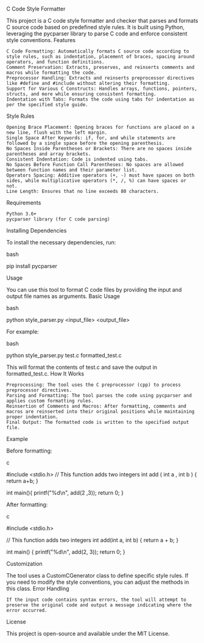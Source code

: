 C Code Style Formatter

This project is a C code style formatter and checker that parses and formats C source code based on predefined style rules. It is built using Python, leveraging the pycparser library to parse C code and enforce consistent style conventions.
Features

    C Code Formatting: Automatically formats C source code according to style rules, such as indentation, placement of braces, spacing around operators, and function definitions.
    Comment Preservation: Extracts, preserves, and reinserts comments and macros while formatting the code.
    Preprocessor Handling: Extracts and reinserts preprocessor directives like #define and #include without altering their formatting.
    Support for Various C Constructs: Handles arrays, functions, pointers, structs, and more while ensuring consistent formatting.
    Indentation with Tabs: Formats the code using tabs for indentation as per the specified style guide.

Style Rules

    Opening Brace Placement: Opening braces for functions are placed on a new line, flush with the left margin.
    Single Space After Keywords: if, for, and while statements are followed by a single space before the opening parenthesis.
    No Spaces Inside Parentheses or Brackets: There are no spaces inside parentheses and array brackets.
    Consistent Indentation: Code is indented using tabs.
    No Spaces Before Function Call Parentheses: No spaces are allowed between function names and their parameter list.
    Operators Spacing: Additive operators (+, -) must have spaces on both sides, while multiplicative operators (*, /, %) can have spaces or not.
    Line Length: Ensures that no line exceeds 80 characters.

Requirements

    Python 3.6+
    pycparser library (for C code parsing)

Installing Dependencies

To install the necessary dependencies, run:

bash

pip install pycparser

Usage

You can use this tool to format C code files by providing the input and output file names as arguments.
Basic Usage

bash

python style_parser.py <input_file> <output_file>

For example:

bash

python style_parser.py test.c formatted_test.c

This will format the contents of test.c and save the output in formatted_test.c.
How It Works

    Preprocessing: The tool uses the C preprocessor (cpp) to process preprocessor directives.
    Parsing and Formatting: The tool parses the code using pycparser and applies custom formatting rules.
    Reinsertion of Comments and Macros: After formatting, comments and macros are reinserted into their original positions while maintaining proper indentation.
    Final Output: The formatted code is written to the specified output file.

Example

Before formatting:

c

#include <stdio.h>
// This function adds two integers
int add ( int a , int b ) { return a+b; }

int main(){
    printf("%d\n", add(2 ,3));
    return 0;
}

After formatting:

c

#include <stdio.h>

// This function adds two integers
int add(int a, int b)
{
    return a + b;
}

int main()
{
    printf("%d\n", add(2, 3));
    return 0;
}

Customization

The tool uses a CustomCGenerator class to define specific style rules. If you need to modify the style conventions, you can adjust the methods in this class.
Error Handling

    If the input code contains syntax errors, the tool will attempt to preserve the original code and output a message indicating where the error occurred.

License

This project is open-source and available under the MIT License.
